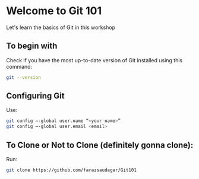 # Welcome to Git 101

Let's learn the basics of Git in this workshop

## To begin with

Check if you have the most up-to-date version of Git installed using this command:

```bash
git --version
```

## Configuring Git

Use:
```bash
git config —-global user.name “<your name>”
git config —-global user.email <email>
```

## To Clone or Not to Clone (definitely gonna clone):

Run:
```bash
git clone https://github.com/farazsaudagar/Git101
```

